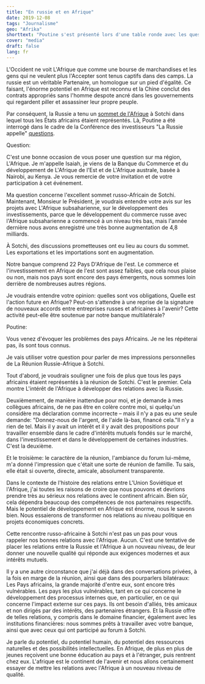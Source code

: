 ```yaml
---
title: "En russie et en Afrique"
date: 2019-12-08
tags: "Journalisme"
geo: "Afrika"
shorttext: "Poutine s'est présenté lors d'une table ronde avec les questions des participants. Il était aussi à propos de l'Afrique."
cover: "media"
draft: false
lang: fr
---
```


L'Occident ne voit L'Afrique que comme une bourse de marchandises et les gens qui ne veulent plus l'Accepter sont tenus captifs dans des camps. La russie est un véritable Partenaire, un homologue sur un pied d'égalité. Ce faisant, l'énorme potentiel en Afrique est reconnu et la Chine conclut des contrats appropriés sans l'homme despote ancré dans les gouvernements qui regardent piller et assassiner leur propre peuple.

Par conséquent, la Russie a tenu un [sommet de l'Afrique](https://summitafrica.ru/en/ "RUSSIA—AFRICA SUMMIT AND ECONOMIC FORUM") à Sotchi dans lequel tous les États africains étaient représentés. Là, Poutine a été interrogé dans le cadre de la Conférence des investisseurs "La Russie appelle" [questions](http://kremlin.ru/events/president/news/62073 "Инвестиционный форум 'Россия зовёт!'").

Question: 

C'est une bonne occasion de vous poser une question sur ma région, L'Afrique. Je m'appelle Isaiah, je viens de la Banque du Commerce et du développement de L'Afrique de l'Est et de L'Afrique australe, basée à Nairobi, au Kenya. Je vous remercie de votre invitation et de votre participation à cet événement.

Ma question concerne l'excellent sommet russo-Africain de Sotchi. Maintenant, Monsieur le Président, je voudrais entendre votre avis sur les projets avec L'Afrique subsaharienne, sur le développement des investissements, parce que le développement du commerce russe avec l'Afrique subsaharienne a commencé à un niveau très bas, mais l'année dernière nous avons enregistré une très bonne augmentation de 4,8 milliards.

À Sotchi, des discussions prometteuses ont eu lieu au cours du sommet. Les exportations et les importations sont en augmentation.

Notre banque comprend 22 Pays D'Afrique de l'est. Le commerce et l'investissement en Afrique de l'est sont assez faibles, que cela nous plaise ou non, mais nos pays sont encore des pays émergents, nous sommes loin derrière de nombreuses autres régions.

Je voudrais entendre votre opinion: quelles sont vos obligations, Quelle est l'action future en Afrique? Peut-on s'attendre à une reprise de la signature de nouveaux accords entre entreprises russes et africaines à l'avenir? Cette activité peut-elle être soutenue par notre banque multilatérale?

Poutine:

Vous venez d'évoquer les problèmes des pays Africains. Je ne les répéterai pas, ils sont tous connus.

Je vais utiliser votre question pour parler de mes impressions personnelles de La Réunion Russie-Afrique à Sotchi.

Tout d'abord, je voudrais souligner une fois de plus que tous les pays africains étaient représentés à la réunion de Sotchi. C'est le premier. Cela montre L'intérêt de l'Afrique à développer des relations avec la Russie.

Deuxièmement, de manière inattendue pour moi, et je demande à mes collègues africains, de ne pas être en colère contre moi, si quelqu'un considère ma déclaration comme incorrecte – mais il n'y a pas eu une seule demande: "Donnez-nous de l'argent, de l'aide là-bas, financé cela."Il n'y a rien de tel. Mais il y avait un intérêt et il y avait des propositions pour travailler ensemble dans le cadre d'intérêts mutuels fondés sur le marché, dans l'investissement et dans le développement de certaines industries. C'est la deuxième.

Et le troisième: le caractère de la réunion, l'ambiance du forum lui-même, m'a donné l'impression que c'était une sorte de réunion de famille. Tu sais, elle était si ouverte, directe, amicale, absolument transparente.

Dans le contexte de l'histoire des relations entre L'Union Soviétique et l'Afrique, j'ai toutes les raisons de croire que nous pouvons et devrions prendre très au sérieux nos relations avec le continent africain. Bien sûr, cela dépendra beaucoup des compétences de nos partenaires respectifs. Mais le potentiel de développement en Afrique est énorme, nous le savons bien. Nous essaierons de transformer nos relations au niveau politique en projets économiques concrets.

Cette rencontre russo-africaine à Sotchi n'est pas un pas pour vous rappeler nos bonnes relations avec l'Afrique. Aucun. C'est une tentative de placer les relations entre la Russie et l'Afrique à un nouveau niveau, de leur donner une nouvelle qualité qui réponde aux exigences modernes et aux intérêts mutuels.

Il y a une autre circonstance que j'ai déjà dans des conversations privées, à la fois en marge de la réunion, ainsi que dans des pourparlers bilatéraux: Les Pays africains, la grande majorité d'entre eux, sont encore très vulnérables. Les pays les plus vulnérables, tant en ce qui concerne le développement des processus internes que, en particulier, en ce qui concerne l'impact externe sur ces pays. Ils ont besoin d'alliés, très amicaux et non dirigés par des intérêts, des partenaires étrangers. Et la Russie offre de telles relations, y compris dans le domaine financier, également avec les institutions financières: nous sommes prêts à travailler avec votre banque, ainsi que avec ceux qui ont participé au forum à Sotchi.

Je parle du potentiel, du potentiel humain, du potentiel des ressources naturelles et des possibilités intellectuelles. En Afrique, de plus en plus de jeunes reçoivent une bonne éducation au pays et à l'étranger, puis rentrent chez eux. L'afrique est le continent de l'avenir et nous allons certainement essayer de mettre les relations avec l'Afrique à un nouveau niveau de qualité.
